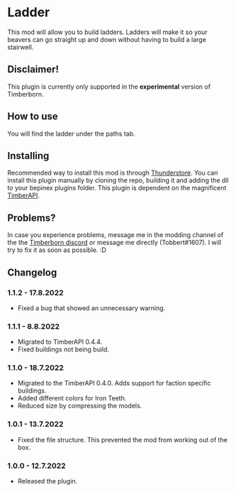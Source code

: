 # Ladder

This mod will allow you to build ladders. Ladders will make it so your beavers can go straight up and down without having to build a large stairwell.

## Disclaimer!

This plugin is currently only supported in the **experimental** version of Timberborn.

## How to use

You will find the ladder under the paths tab. 

## Installing

Recommended way to install this mod is through [Thunderstore](https://timberborn.thunderstore.io/). You can install this plugin manually by cloning the repo, building it
and adding the dll to your bepinex plugins folder. This plugin is dependent on the magnificent [TimberAPI](https://github.com/Timberborn-Modding-Central/TimberAPI).

## Problems?

In case you experience problems, message me in the modding channel of the the [Timberborn discord](https://discord.gg/mfbBF4cWpX) or message me directly (Tobbert#1607). I will try to fix it as soon as possible. :D

## Changelog

### 1.1.2 - 17.8.2022

- Fixed a bug that showed an unnecessary warning.

### 1.1.1 - 8.8.2022

- Migrated to TimberAPI 0.4.4.
- Fixed buildings not being build.

### 1.1.0 - 18.7.2022

- Migrated to the TimberAPI 0.4.0. Adds support for faction specific buildings. 
- Added different colors for Iron Teeth.
- Reduced size by compressing the models. 

### 1.0.1 - 13.7.2022

- Fixed the file structure. This prevented the mod from working out of the box. 

### 1.0.0 - 12.7.2022

- Released the plugin.
